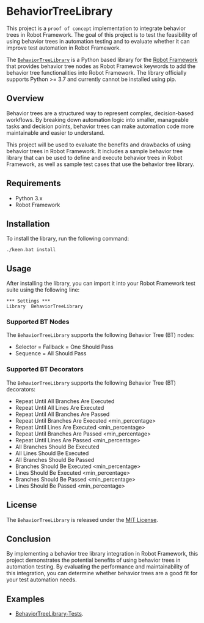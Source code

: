 # BehaviorTreeLibrary

This project is a `proof of concept` implementation to integrate behavior trees in Robot Framework. The goal of this project is to test the feasibility of using behavior trees in automation testing and to evaluate whether it can improve test automation in Robot Framework.

The [`BehaviorTreeLibrary`](https://github.com/noubar/RobotFramework-BehaviorTreeLibrary) is a Python based library for the [Robot Framework](https://robotframework.org/) that provides behavior tree nodes as Robot Framewok keywords to add the behavior tree functionalities into Robot Framework.
The library officially supports Python >= 3.7 and currently cannot be installed using pip.


## Overview

Behavior trees are a structured way to represent complex, decision-based workflows. By breaking down automation logic into smaller, manageable tasks and decision points, behavior trees can make automation code more maintainable and easier to understand.

This project will be used to evaluate the benefits and drawbacks of using behavior trees in Robot Framework. It includes a sample behavior tree library that can be used to define and execute behavior trees in Robot Framework, as well as sample test cases that use the behavior tree library.

## Requirements

- Python 3.x
- Robot Framework

## Installation

To install the library, run the following command:

```
./keen.bat install
```

## Usage

After installing the library, you can import it into your Robot Framework test suite using the following line:

```
*** Settings ***
Library  BehaviorTreeLibrary
```

### Supported BT Nodes

The `BehaviorTreeLibrary` supports the following Behavior Tree (BT) nodes:

- Selector = Fallback = One Should Pass
- Sequence = All Should Pass

### Supported BT Decorators

The `BehaviorTreeLibrary` supports the following Behavior Tree (BT) decorators:

- Repeat Until All Branches Are Executed
- Repeat Until All Lines Are Executed
- Repeat Until All Branches Are Passed
- Repeat Until Branches Are Executed  \<min_percentage>
- Repeat Until Lines Are Executed  \<min_percentage>
- Repeat Until Branches Are Passed  \<min_percentage>
- Repeat Until Lines Are Passed  \<min_percentage>
- All Branches Should Be Executed
- All Lines Should Be Executed
- All Branches Should Be Passed
- Branches Should Be Executed  \<min_percentage>
- Lines Should Be Executed  \<min_percentage>
- Branches Should Be Passed  \<min_percentage>
- Lines Should Be Passed  \<min_percentage>

## License

The `BehaviorTreeLibrary` is released under the [MIT License](https://opensource.org/licenses/MIT).

## Conclusion

By implementing a behavior tree library integration in Robot Framework, this project demonstrates the potential benefits of using behavior trees in automation testing. By evaluating the performance and maintainability of this integration, you can determine whether behavior trees are a good fit for your test automation needs.

## Examples

- [BehaviorTreeLibrary-Tests](https://github.com/noubar/BehaviorTreeLibrary-Tests).
